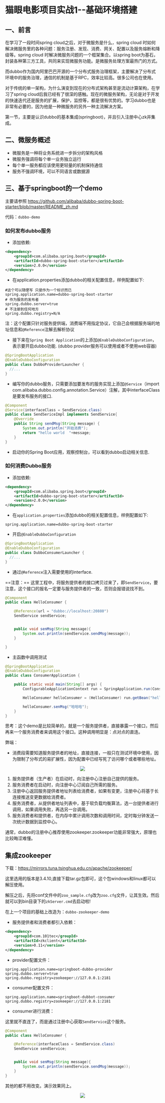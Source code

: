 # 猫眼电影项目实战1--基础环境搭建

## 一、前言


在学习了一段时间spring cloud之后，对于微服务是什么，spring cloud 时如何解决微服务里的各种问题：服务注册、发现、消费、网关、配置以及服务熔断和降级等。spring cloud 时解决微服务问题的一个框架集合。以spring boot为基石，封装各种第三方工具，共同来实现微服务功能。是微服务处理方案最热门的方式。

而dubbo作为国内阿里巴巴开源的一个分布式服务治理框架，主要解决了分布式环境中的服务治理，通信的机制是基于RPC，效率比较高。很多公司也在使用。

对于传统的单一架构，为什么演变到现在的分布式架构甚至是流动计算架构，在学习了spring cloud后我已经有了很深的感触。现在的微服务架构，无论是对于开发的快速迭代还是服务的扩展，保护，监控等，都是很有优势的。学习dubbo也是非常有必要的，因为他是一种微服务的另外一种主流解决方案。

第一节，主要是认识dubbo的基本集成(springboot)，并且引入注册中心zk并集成。

## 二、微服务概述

- 微服务是一种将业务系统进一步拆分的架构风格
- 微服务强调将每个单一业务独立运行
- 每个单一服务都应该使用更轻量的机制保持通信
- 服务不强调环境，可以不同语言或数据源


## 三、基于springboot的一个demo

主要请参照 https://github.com/alibaba/dubbo-spring-boot-starter/blob/master/README_zh.md

代码：`dubbo-demo`

### 如何发布dubbo服务

* 添加依赖:

```xml
<dependency>
    <groupId>com.alibaba.spring.boot</groupId>
    <artifactId>dubbo-spring-boot-starter</artifactId>
    <version>2.0.0</version>
</dependency>
```

* 在application.properties添加dubbo的相关配置信息，样例配置如下:

```properties
#这个可以随便写 只是作为一个标识而已
spring.application.name=dubbo-spring-boot-starter
# 作为服务的发布者
spring.dubbo.server=true
# 不注册到任何地方
spring.dubbo.registry=N/A
```

注：这个配置只针对服务提供端，消费端不用指定协议，它自己会根据服务端的地址信息和`@Reference`注解去解析协议

* 接下来在`Spring Boot Application`的上添加`@EnableDubboConfiguration`，表示要开启dubbo功能. (dubbo provider服务可以使用或者不使用web容器)

```java
@SpringBootApplication
@EnableDubboConfiguration
public class DubboProviderLauncher {
  //...
}
```

* 编写你的dubbo服务，只需要添加要发布的服务实现上添加`@Service`（import com.alibaba.dubbo.config.annotation.Service）注解，其中interfaceClass是要发布服务的接口.

```java
@Component
@Service(interfaceClass = SendService.class)
public class SendSericeImpl implements SendService{
    @Override
    public String sendMsg(String message) {
        System.out.println("开始消费");
        return "hello world  "+message;
    }
}
```

* 启动你的Spring Boot应用，观察控制台，可以看到dubbo启动相关信息.


### 如何消费Dubbo服务

* 添加依赖:

```xml
<dependency>
    <groupId>com.alibaba.spring.boot</groupId>
    <artifactId>dubbo-spring-boot-starter</artifactId>
    <version>2.0.0</version>
</dependency>
```

* 在`application.properties`添加dubbo的相关配置信息，样例配置如下:

```properties
spring.application.name=dubbo-spring-boot-starter
```

* 开启`@EnableDubboConfiguration`

```java
@SpringBootApplication
@EnableDubboConfiguration
public class DubboConsumerLauncher {
  //...
}
```

* 通过`@Reference`注入需要使用的interface.

==注意：== 这里工程中，将服务提供者的接口拷贝过来了，即`SendService`，要注意，这个接口的报名一定要与服务提供者的一致，否则会报错说找不到。

```java
@Component
public class HelloConsumer {

    @Reference(url = "dubbo://localhost:20880")
    SendService sendService;


    public void senMsg(String message){
        System.out.println(sendService.sendMsg(message));
    }

}
```

* 主函数中调用测试


```java
@SpringBootApplication
@EnableDubboConfiguration
public class ConsumerApplication {

    public static void main(String[] args) {
        ConfigurableApplicationContext run = SpringApplication.run(ConsumerApplication.class, args);

        HelloConsumer helloConsumer = (HelloConsumer) run.getBean("helloConsumer");

        helloConsumer.senMsg("哈哈哈");
    }
}
```

思考：这个demo是比较简单的，就是一个服务提供者，直接暴露一个接口，然后再来一个服务消费者来调用这个接口。这种调用明显是：点对点的直连。

弊端：

- 消费段需要知道服务提供者的地址，直接连接，一般只在测试环境中使用，因为限制了分布式的易扩展性，因为配置中已经写死了访问哪个或者哪些地址。


<div align="center">
    <img src="../pic/maoyan/dubbo1-1.jpg" >
</div>



1. 服务提供者（生产者）在启动时，向注册中心注册自己提供的服务。
2. 服务消费者在启动时，向注册中心订阅自己所需的服务。
3. 注册中心返回服务提供者地址列表给消费者，如果有变更，注册中心将基于长连接推送变更数据给消费者。
4. 服务消费者，从提供者地址列表中，基于软负载均衡算法，选一台提供者进行调用，如果调用失败，再选另一台调用。
5. 服务消费者和提供者，在内存中累计调用次数和调用时间，定时每分钟发送一次统计数据到监控中心。

通常，dubbo的注册中心推荐使用zookeeper.zookeeper功能非常强大，原理也比较晦涩难懂。

## 集成zookeeper

下载：https://mirrors.tuna.tsinghua.edu.cn/apache/zookeeper/

这里选用的版本是3.4.10,直接下载tar.gz包即可，这个包windows和linux都可以解压使用。



解压之后，先将conf文件中的`zoo_sample.cfg`改为`zoo.cfg`文件，让其生效。然后就可以到bin目录下的`zkServer.cmd`去启动啦!

在上一个项目的基础上改造为：`dubbo-zookeeper-demo`


* 服务提供者和消费者都引入依赖：


```xml
<dependency>
    <groupId>com.101tec</groupId>
    <artifactId>zkclient</artifactId>
    <version>0.11</version>
</dependency>
```

* provider配置文件：


```properties
spring.application.name=springboot-dubbo-provider
spring.dubbo.server=true
spring.dubbo.registry=zookeeper://127.0.0.1:2181
```

* consumer配置文件：

```properties
spring.application.name=springboot-dubbot-consumer
spring.dubbo.registry=zookeeper://127.0.0.1:2181
```

* consumer进行消费：


这里就不直连了，而是通过注册中心获取`SendService`这个服务。

```java
@Component
public class HelloConsumer {

    @Reference(interfaceClass = SendService.class)
    SendService sendService;


    public void senMsg(String message){
        System.out.println(sendService.sendMsg(message));
    }
}
```

其他的都不用改变。演示效果同上。


<div align="center">
    <img src="http://bloghello.oursnail.cn/18-12-3/39890922.jpg" >
</div>
